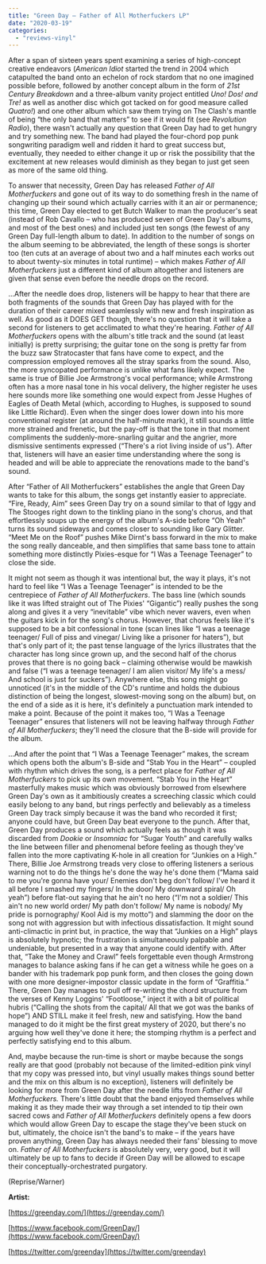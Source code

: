 ```yaml
---
title: "Green Day – Father of All Motherfuckers LP"
date: "2020-03-19"
categories: 
  - "reviews-vinyl"
---
```


After a span of sixteen years spent examining a series of high-concept creative endeavors (_American Idiot_ started the trend in 2004 which catapulted the band onto an echelon of rock stardom that no one imagined possible before, followed by another concept album in the form of _21st Century Breakdown_ and a three-album vanity project entitled _Uno! Dos! and Tre!_ as well as another disc which got tacked on for good measure called _Quatro!_) and one other album which saw them trying on The Clash's mantle of being “the only band that matters” to see if it would fit (see _Revolution Radio_), there wasn't actually any question that Green Day had to get hungry and try something new. The band had played the four-chord pop punk songwriting paradigm well and ridden it hard to great success but, eventually, they needed to either change it up or risk the possibility that the excitement at new releases would diminish as they began to just get seen as more of the same old thing.

To answer that necessity, Green Day has released _Father of All Motherfuckers_ and gone out of its way to do something fresh in the name of changing up their sound which actually carries with it an air or permanence; this time, Green Day elected to get Butch Walker to man the producer's seat (instead of Rob Cavallo – who has produced seven of Green Day's albums, and most of the best ones) and included just ten songs (the fewest of any Green Day full-length album to date). In addition to the number of songs on the album seeming to be abbreviated, the length of these songs is shorter too (ten cuts at an average of about two and a half minutes each works out to about twenty-six minutes in total runtime) – which makes _Father of All Motherfuckers_ just a different kind of album altogether and listeners are given that sense even before the needle drops on the record.

...After the needle does drop, listeners will be happy to hear that there are both fragments of the sounds that Green Day has played with for the duration of their career mixed seamlessly with new and fresh inspiration as well. As good as it DOES GET though, there's no question that it will take a second for listeners to get acclimated to what they're hearing. _Father of All Motherfuckers_ opens with the album's title track and the sound (at least initially) is pretty surprising; the guitar tone on the song is pretty far from the buzz saw Stratocaster that fans have come to expect, and the compression employed removes all the stray sparks from the sound. Also, the more syncopated performance is unlike what fans likely expect. The same is true of Billie Joe Armstrong's vocal performance; while Armstrong often has a more nasal tone in his vocal delivery, the higher register he uses here sounds more like something one would expect from Jesse Hughes of Eagles of Death Metal (which, according to Hughes, is supposed to sound like Little Richard). Even when the singer does lower down into his more conventional register (at around the half-minute mark), it still sounds a little more strained and frenetic, but the pay-off is that the tone in that moment compliments the suddenly-more-snarling guitar and the angrier, more dismissive sentiments expressed (“There's a riot living inside of us”). After that, listeners will have an easier time understanding where the song is headed and will be able to appreciate the renovations made to the band's sound.

After “Father of All Motherfuckers” establishes the angle that Green Day wants to take for this album, the songs get instantly easier to appreciate. “Fire, Ready, Aim” sees Green Day try on a sound similar to that of Iggy and The Stooges right down to the tinkling piano in the song's chorus, and that effortlessly soups up the energy of the album's A-side before “Oh Yeah” turns its sound sideways and comes closer to sounding like Gary Glitter. “Meet Me on the Roof” pushes Mike Dirnt's bass forward in the mix to make the song really danceable, and then simplifies that same bass tone to attain something more distinctly Pixies-esque for “I Was a Teenage Teenager” to close the side.

It might not seem as though it was intentional but, the way it plays, it's not hard to feel like “I Was a Teenage Teenager” is intended to be the centrepiece of _Father of All Motherfuckers_. The bass line (which sounds like it was lifted straight out of The Pixies' “Gigantic”) really pushes the song along and gives it a very “inevitable” vibe which never wavers, even when the guitars kick in for the song's chorus. However, that chorus feels like it's supposed to be a bit confessional in tone (scan lines like “I was a teenage teenager/ Full of piss and vinegar/ Living like a prisoner for haters”), but that's only part of it; the past tense language of the lyrics illustrates that the character has long since grown up, and the second half of the chorus proves that there is no going back – claiming otherwise would be mawkish and false (“I was a teenage teenager/ I am alien visitor/ My life's a mess/ And school is just for suckers”). Anywhere else, this song might go unnoticed (it's in the middle of the CD's runtime and holds the dubious distinction of being the longest, slowest-moving song on the album) but, on the end of a side as it is here, it's definitely a punctuation mark intended to make a point. Because of the point it makes too, “I Was a Teenage Teenager” ensures that listeners will not be leaving halfway through _Father of All Motherfuckers_; they'll need the closure that the B-side will provide for the album.

...And after the point that “I Was a Teenage Teenager” makes, the scream which opens both the album's B-side and “Stab You in the Heart” – coupled with rhythm which drives the song, is a perfect place for _Father of All Motherfuckers_ to pick up its own movement. “Stab You in the Heart” masterfully makes music which was obviously borrowed from elsewhere Green Day's own as it ambitiously creates a screeching classic which could easily belong to any band, but rings perfectly and believably as a timeless Green Day track simply because it was the band who recorded it first; anyone could have, but Green Day beat everyone to the punch. After that, Green Day produces a sound which actually feels as though it was discarded from _Dookie_ or _Insomniac_ for “Sugar Youth” and carefully walks the line between filler and phenomenal before feeling as though they've fallen into the more captivating K-hole in all creation for “Junkies on a High.” There, Billie Joe Armstrong treads very close to offering listeners a serious warning not to do the things he's done the way he's done them (“Mama said to me you're gonna have your/ Enemies don't beg don't follow/ I've heard it all before I smashed my fingers/ In the door/ My downward spiral/ Oh yeah”) before flat-out saying that he ain't no hero (“I'm not a soldier/ This ain't no new world order/ My path don't follow/ My name is nobody/ My pride is pornography/ Kool Aid is my motto”) and slamming the door on the song not with aggression but with infectious dissatisfaction. It might sound anti-climactic in print but, in practice, the way that “Junkies on a High” plays is absolutely hypnotic; the frustration is simultaneously palpable and undeniable, but presented in a way that anyone could identify with. After that, “Take the Money and Crawl” feels forgettable even though Armstrong manages to balance asking fans if he can get a witness while he goes on a bander with his trademark pop punk form, and then closes the going down with one more designer-impostor classic update in the form of “Graffitia.” There, Green Day manages to pull off re-writing the chord structure from the verses of Kenny Loggins' “Footloose,” inject it with a bit of political hubris (“Calling the shots from the capital/ All that we got was the banks of hope”) AND STILL make it feel fresh, new and satisfying. How the band managed to do it might be the first great mystery of 2020, but there's no arguing how well they've done it here; the stomping rhythm is a perfect and perfectly satisfying end to this album.

And, maybe because the run-time is short or maybe because the songs really are that good (probably not because of the limited-edition pink vinyl that my copy was pressed into, but vinyl usually makes things sound better and the mix on this album is no exception), listeners will definitely be looking for more from Green Day after the needle lifts from _Father of All Motherfuckers._ There's little doubt that the band enjoyed themselves while making it as they made their way through a set intended to tip their own sacred cows and _Father of All Motherfuckers_ definitely opens a few doors which would allow Green Day to escape the stage they've been stuck on but, ultimately, the choice isn't the band's to make – if the years have proven anything, Green Day has always needed their fans' blessing to move on. _Father of All Motherfuckers_ is absolutely very, very good, but it will ultimately be up to fans to decide if Green Day will be allowed to escape their conceptually-orchestrated purgatory.

(Reprise/Warner)

**Artist:**

[https://greenday.com/](https://greenday.com/)

[https://www.facebook.com/GreenDay/](https://www.facebook.com/GreenDay/)

[https://twitter.com/greenday](https://twitter.com/greenday)
